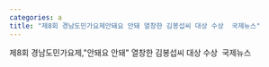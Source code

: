 ```yaml
---
categories: a
title: "제8회 경남도민가요제안돼요 안돼 열창한 김봉섭씨 대상 수상  국제뉴스"
---
```

제8회 경남도민가요제,"안돼요 안돼" 열창한 김봉섭씨 대상 수상&nbsp;&nbsp;국제뉴스